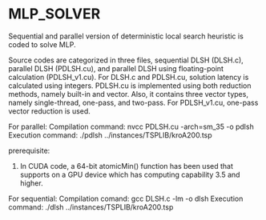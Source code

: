 # MLP_SOLVER
Sequential and parallel version of deterministic local search heuristic is coded to solve MLP.

Source codes are categorized in three files, sequential DLSH (DLSH.c), parallel DLSH (PDLSH.cu), and parallel DLSH using floating-point calculation (PDLSH_v1.cu). For DLSH.c and PDLSH.cu, solution latency is calculated using integers. PDLSH.cu is implemented using both reduction methods, namely built-in and vector. Also, it contains three vector types, namely single-thread, one-pass, and two-pass. For PDLSH_v1.cu, one-pass vector reduction is used.  

For parallel:
Compilation command: nvcc PDLSH.cu -arch=sm_35 -o pdlsh
Execution command: ./pdlsh ../instances/TSPLIB/kroA200.tsp 

prerequisite:
1. In CUDA code, a 64-bit atomicMin() function has been used that supports on a GPU device which has computing capability 3.5 and higher. 

For sequential:
Compilation comand: gcc DLSH.c -lm -o dlsh
Execution command: ./dlsh ../instances/TSPLIB/kroA200.tsp 
